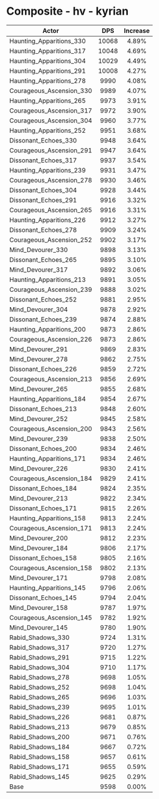 # Composite - hv - kyrian
| Actor | DPS | Increase |
|---|:---:|:---:|
|Haunting_Apparitions_330|10068|4.89%|
|Haunting_Apparitions_317|10048|4.69%|
|Haunting_Apparitions_304|10029|4.49%|
|Haunting_Apparitions_291|10008|4.27%|
|Haunting_Apparitions_278|9990|4.08%|
|Courageous_Ascension_330|9989|4.07%|
|Haunting_Apparitions_265|9973|3.91%|
|Courageous_Ascension_317|9972|3.90%|
|Courageous_Ascension_304|9960|3.77%|
|Haunting_Apparitions_252|9951|3.68%|
|Dissonant_Echoes_330|9948|3.64%|
|Courageous_Ascension_291|9947|3.64%|
|Dissonant_Echoes_317|9937|3.54%|
|Haunting_Apparitions_239|9931|3.47%|
|Courageous_Ascension_278|9930|3.46%|
|Dissonant_Echoes_304|9928|3.44%|
|Dissonant_Echoes_291|9916|3.32%|
|Courageous_Ascension_265|9916|3.31%|
|Haunting_Apparitions_226|9912|3.27%|
|Dissonant_Echoes_278|9909|3.24%|
|Courageous_Ascension_252|9902|3.17%|
|Mind_Devourer_330|9898|3.13%|
|Dissonant_Echoes_265|9895|3.10%|
|Mind_Devourer_317|9892|3.06%|
|Haunting_Apparitions_213|9891|3.05%|
|Courageous_Ascension_239|9888|3.02%|
|Dissonant_Echoes_252|9881|2.95%|
|Mind_Devourer_304|9878|2.92%|
|Dissonant_Echoes_239|9874|2.88%|
|Haunting_Apparitions_200|9873|2.86%|
|Courageous_Ascension_226|9873|2.86%|
|Mind_Devourer_291|9869|2.83%|
|Mind_Devourer_278|9862|2.75%|
|Dissonant_Echoes_226|9859|2.72%|
|Courageous_Ascension_213|9856|2.69%|
|Mind_Devourer_265|9855|2.68%|
|Haunting_Apparitions_184|9854|2.67%|
|Dissonant_Echoes_213|9848|2.60%|
|Mind_Devourer_252|9845|2.58%|
|Courageous_Ascension_200|9843|2.56%|
|Mind_Devourer_239|9838|2.50%|
|Dissonant_Echoes_200|9834|2.46%|
|Haunting_Apparitions_171|9834|2.46%|
|Mind_Devourer_226|9830|2.41%|
|Courageous_Ascension_184|9829|2.41%|
|Dissonant_Echoes_184|9824|2.35%|
|Mind_Devourer_213|9822|2.34%|
|Dissonant_Echoes_171|9815|2.26%|
|Haunting_Apparitions_158|9813|2.24%|
|Courageous_Ascension_171|9813|2.24%|
|Mind_Devourer_200|9812|2.23%|
|Mind_Devourer_184|9806|2.17%|
|Dissonant_Echoes_158|9805|2.16%|
|Courageous_Ascension_158|9802|2.13%|
|Mind_Devourer_171|9798|2.08%|
|Haunting_Apparitions_145|9796|2.06%|
|Dissonant_Echoes_145|9794|2.04%|
|Mind_Devourer_158|9787|1.97%|
|Courageous_Ascension_145|9782|1.92%|
|Mind_Devourer_145|9780|1.90%|
|Rabid_Shadows_330|9724|1.31%|
|Rabid_Shadows_317|9720|1.27%|
|Rabid_Shadows_291|9715|1.22%|
|Rabid_Shadows_304|9710|1.17%|
|Rabid_Shadows_278|9698|1.05%|
|Rabid_Shadows_252|9698|1.04%|
|Rabid_Shadows_265|9696|1.03%|
|Rabid_Shadows_239|9695|1.01%|
|Rabid_Shadows_226|9681|0.87%|
|Rabid_Shadows_213|9679|0.85%|
|Rabid_Shadows_200|9671|0.76%|
|Rabid_Shadows_184|9667|0.72%|
|Rabid_Shadows_158|9657|0.61%|
|Rabid_Shadows_171|9655|0.59%|
|Rabid_Shadows_145|9625|0.29%|
|Base|9598|0.00%|
